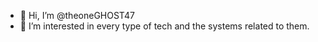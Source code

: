 - 👋 Hi, I’m @theoneGHOST47
- 👀 I’m interested in every type of tech and the systems related to them.


<!---
theoneGHOST47/theoneGHOST47 is a ✨ special ✨ repository because its `README.md` (this file) appears on your GitHub profile.
You can click the Preview link to take a look at your changes.
--->
